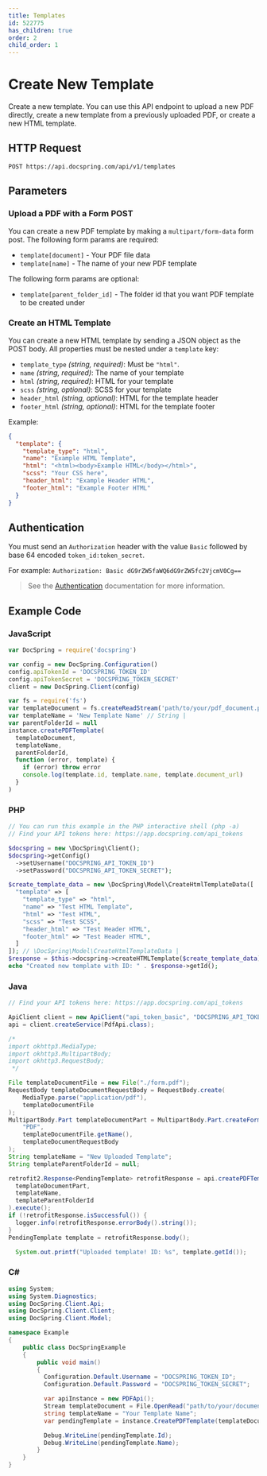 ```yaml
---
title: Templates
id: 522775
has_children: true
order: 2
child_order: 1
---
```


# Create New Template

Create a new template. You can use this API endpoint to upload a new PDF directly, create a new template from a previously uploaded PDF, or create a new HTML template.

## HTTP Request

`POST https://api.docspring.com/api/v1/templates`

## Parameters

### Upload a PDF with a Form POST

You can create a new PDF template by making a `multipart/form-data` form post. The following form params are required:

- `template[document]` - Your PDF file data
- `template[name]` - The name of your new PDF template

The following form params are optional:

- `template[parent_folder_id]` - The folder id that you want PDF template to be created under

### Create an HTML Template

You can create a new HTML template by sending a JSON object as the POST body. All properties must be nested under a `template` key:

- `template_type` _(string, required)_: Must be `"html"`.
- `name` _(string, required)_: The name of your template
- `html` _(string, required)_: HTML for your template
- `scss` _(string, optional)_: SCSS for your template
- `header_html` _(string, optional)_: HTML for the template header
- `footer_html` _(string, optional)_: HTML for the template footer

Example:

```json
{
  "template": {
    "template_type": "html",
    "name": "Example HTML Template",
    "html": "<html><body>Example HTML</body></html>",
    "scss": "Your CSS here",
    "header_html": "Example Header HTML",
    "footer_html": "Example Footer HTML"
  }
}
```

## Authentication

You must send an `Authorization` header with the value `Basic` followed by base 64 encoded `token_id:token_secret`.

For example: `Authorization: Basic dG9rZW5faWQ6dG9rZW5fc2VjcmV0Cg==`

> See the [Authentication](../../install-api-client/authentication) documentation for more information.

## Example Code

### JavaScript

```javascript
var DocSpring = require('docspring')

var config = new DocSpring.Configuration()
config.apiTokenId = 'DOCSPRING_TOKEN_ID'
config.apiTokenSecret = 'DOCSPRING_TOKEN_SECRET'
client = new DocSpring.Client(config)

var fs = require('fs')
var templateDocument = fs.createReadStream('path/to/your/pdf_document.pdf') // File |
var templateName = 'New Template Name' // String |
var parentFolderId = null
instance.createPDFTemplate(
  templateDocument,
  templateName,
  parentFolderId,
  function (error, template) {
    if (error) throw error
    console.log(template.id, template.name, template.document_url)
  }
)
```

### PHP

```php
// You can run this example in the PHP interactive shell (php -a)
// Find your API tokens here: https://app.docspring.com/api_tokens

$docspring = new \DocSpring\Client();
$docspring->getConfig()
  ->setUsername("DOCSPRING_API_TOKEN_ID")
  ->setPassword("DOCSPRING_API_TOKEN_SECRET");

$create_template_data = new \DocSpring\Model\CreateHtmlTemplateData([
  "template" => [
    "template_type" => "html",
    "name" => "Test HTML Template",
    "html" => "Test HTML",
    "scss" => "Test SCSS",
    "header_html" => "Test Header HTML",
    "footer_html" => "Test Header HTML",
  ]
]); // \DocSpring\Model\CreateHtmlTemplateData |
$response = $this->docspring->createHTMLTemplate($create_template_data);
echo "Created new template with ID: " . $response->getId();
```

### Java

```java
// Find your API tokens here: https://app.docspring.com/api_tokens

ApiClient client = new ApiClient("api_token_basic", "DOCSPRING_API_TOKEN_ID", "DOCSPRING_API_TOKEN_SECRET");
api = client.createService(PdfApi.class);

/*
import okhttp3.MediaType;
import okhttp3.MultipartBody;
import okhttp3.RequestBody;
 */

File templateDocumentFile = new File("./form.pdf");
RequestBody templateDocumentRequestBody = RequestBody.create(
    MediaType.parse("application/pdf"),
    templateDocumentFile
);
MultipartBody.Part templateDocumentPart = MultipartBody.Part.createFormData(
    "PDF",
    templateDocumentFile.getName(),
    templateDocumentRequestBody
);
String templateName = "New Uploaded Template";
String templateParentFolderId = null;

retrofit2.Response<PendingTemplate> retrofitResponse = api.createPDFTemplate(
  templateDocumentPart,
  templateName,
  templateParentFolderId
).execute();
if (!retrofitResponse.isSuccessful()) {
  logger.info(retrofitResponse.errorBody().string());
}
PendingTemplate template = retrofitResponse.body();

  System.out.printf("Uploaded template! ID: %s", template.getId());
```

### C#

```csharp
using System;
using System.Diagnostics;
using DocSpring.Client.Api;
using DocSpring.Client.Client;
using DocSpring.Client.Model;

namespace Example
{
    public class DocSpringExample
    {
        public void main()
        {
          Configuration.Default.Username = "DOCSPRING_TOKEN_ID";
          Configuration.Default.Password = "DOCSPRING_TOKEN_SECRET";

          var apiInstance = new PDFApi();
          Stream templateDocument = File.OpenRead("path/to/your/document.pdf");
          string templateName = "Your Template Name";
          var pendingTemplate = instance.CreatePDFTemplate(templateDocument, templateName);

          Debug.WriteLine(pendingTemplate.Id);
          Debug.WriteLine(pendingTemplate.Name);
        }
    }
}
```